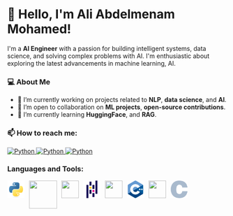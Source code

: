 # 👋 Hello, I'm Ali Abdelmenam Mohamed!

I'm a **AI Engineer** with a passion for building intelligent systems, data science, and solving complex problems with AI. I'm enthusiastic about exploring the latest advancements in machine learning, AI.

### 💻 About Me

- 🔭 I’m currently working on projects related to **NLP**, **data science**, and **AI**.
- 🤝 I’m open to collaboration on **ML projects**, **open-source contributions**.
- 🌱 I’m currently learning **HuggingFace**, and **RAG**.

### 📫 How to reach me:
<!-- - **Email**: [aliabdelmonam37@gmail.com](mailto:aliabdelmonam37@gmail.com)
- **LinkedIn**: [linkedin](https://www.linkedin.com/in/ali-abdelmenam-750484218/)
- **Kaggle account**: [kaggle](https://www.kaggle.com/aliabdelmenam) -->
 <div>
  <!-- Linkedin -->
  <a href="https://www.linkedin.com/in/ali-abdelmenam-750484218/" target="_blank">
    <img src="https://raw.githubusercontent.com/rahuldkjain/github-profile-readme-generator/master/src/images/icons/Social/linked-in-alt.svg" alt="Python" style="width: 40px; height: 30px; max-width: 100%;">
  </a>
 <!-- Kaggle -->
  <a href="https://www.kaggle.com/aliabdelmenam" target="_blank">
    <img src="https://raw.githubusercontent.com/rahuldkjain/github-profile-readme-generator/master/src/images/icons/Social/kaggle.svg" alt="Python" style="width: 40px; height: 30px; max-width: 100%;">
  </a>
<!-- Gmail -->
  <a href="mailto:aliabdelmonam37@gmail.com" target="_blank">
    <img src="https://upload.wikimedia.org/wikipedia/commons/thumb/7/7e/Gmail_icon_%282020%29.svg/768px-Gmail_icon_%282020%29.svg.png?20221017173631" alt="Python" style="width: 40px; height: 30px; max-width: 100%;">
  </a>
  
</div>

### Languages and Tools:
<div style="display: flex; gap: 10px; flex-wrap: wrap;">
  <!-- Python -->
  <a href="https://www.python.org" target="_blank">
    <img src="https://raw.githubusercontent.com/devicons/devicon/master/icons/python/python-original.svg" alt="Python" style="width: 40px; height: 40px; max-width: 100%;">
  </a>
  <!-- Git -->
<!--   <a href="https://git-scm.com" target="_blank">
    <img src="https://img.shields.io/badge/-Git-F05032?logo=git&logoColor=white" style="max-width: 100%; height:64px; width:64px;">
  </a> -->
    <!-- sicikit-learn -->
  <a href="https://scikit-learn.org/stable/" target="_blank">
    <img src="https://camo.githubusercontent.com/dd749c222d8c2520e9595af51d39578b46e22d5190fe5b2f31c01bc32446321e/68747470733a2f2f75706c6f61642e77696b696d656469612e6f72672f77696b6970656469612f636f6d6d6f6e732f302f30352f5363696b69745f6c6561726e5f6c6f676f5f736d616c6c2e737667" style="max-width: 100%; height:64px; width:64px;">
  </a>
    <!-- Tensorflow -->
  <a href="https://www.tensorflow.org/" target="_blank">
    <img src="https://camo.githubusercontent.com/6bda50ab133175c1dca7aebfc89410603b2259dd9399fa0e62259263c009ae39/68747470733a2f2f7777772e766563746f726c6f676f2e7a6f6e652f6c6f676f732f74656e736f72666c6f772f74656e736f72666c6f772d69636f6e2e737667" style="max-width: 100%; height:40px; width:40px;">
  </a>
  <!-- Pandas -->
  <a href="https://pandas.pydata.org/" target="_blank">
    <img src="https://raw.githubusercontent.com/devicons/devicon/2ae2a900d2f041da66e950e4d48052658d850630/icons/pandas/pandas-original.svg" style="max-width: 100%; height:40px; width:40px;">
  </a>
  <!-- OpenCV -->
  <a href="https://opencv.org/" target="_blank">
    <img src="https://camo.githubusercontent.com/de6ed745c22f7f8b8f8ef981a7ea194e4cb5d106e84a272fe283cae357c9abc5/68747470733a2f2f7777772e766563746f726c6f676f2e7a6f6e652f6c6f676f732f6f70656e63762f6f70656e63762d69636f6e2e737667" style="max-width: 100%; height:40px; width:40px;">
  </a>
   <!-- C++ -->
  <a href="https://www.w3schools.com/cpp/" target="_blank">
    <img src="https://raw.githubusercontent.com/devicons/devicon/master/icons/cplusplus/cplusplus-original.svg" style="max-width: 100%; height:40px; width:40px;">
  </a>
   <!-- SQL -->
  <a href="https://www.w3schools.com/sql/" target="_blank">
    <img src="https://upload.wikimedia.org/wikipedia/commons/thumb/d/d7/Sql_data_base_with_logo.svg/768px-Sql_data_base_with_logo.svg.png?20231031073357" style="max-width: 100%; height:40px; width:40px;">
  </a>
   <!-- C -->
  <a href="https://www.cprogramming.com/" target="_blank">
    <img src="https://raw.githubusercontent.com/devicons/devicon/master/icons/c/c-original.svg" style="max-width: 100%; height:40px; width:40px;">
  </a>
  
</div>

